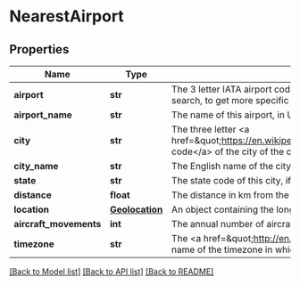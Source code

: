 # NearestAirport

## Properties
Name | Type | Description | Notes
------------ | ------------- | ------------- | -------------
**airport** | **str** | The 3 letter IATA airport code of this given airport. You can use this as an input parameter for a low-fare flight search, to get more specific results than the city code, but inspiration search works best using the city code. | 
**airport_name** | **str** | The name of this airport, in UTF-8 format | 
**city** | **str** | The three letter &lt;a href&#x3D;\&quot;https://en.wikipedia.org/wiki/International_Air_Transport_Association_airport_code\&quot;&gt;IATA code&lt;/a&gt; of the city of the city in which this airport is located. | 
**city_name** | **str** | The English name of the city in which this airport is located | 
**state** | **str** | The state code of this city, if applicable | [optional] 
**distance** | **float** | The distance in km from the point specified in the query, to this location | 
**location** | [**Geolocation**](Geolocation.md) |   An object containing the longitude and latitude of the given airport. | 
**aircraft_movements** | **int** | The annual number of aircraft movements at that airport. | [optional] 
**timezone** | **str** | The &lt;a href&#x3D;\&quot;http://en.wikipedia.org/wiki/List_of_tz_database_time_zones\&quot;&gt;Olson format&lt;/a&gt; name of the timezone in which this airport is located | 

[[Back to Model list]](../README.md#documentation-for-models) [[Back to API list]](../README.md#documentation-for-api-endpoints) [[Back to README]](../README.md)


